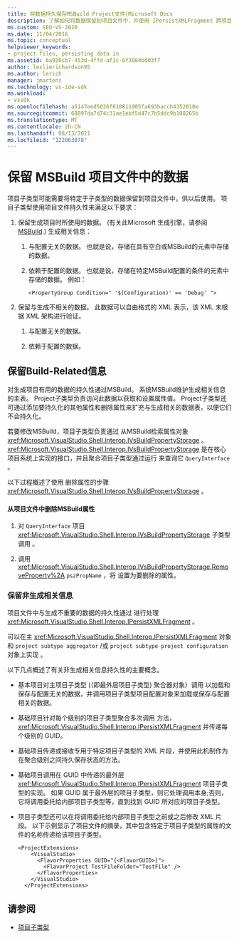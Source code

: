 ```yaml
---
title: 将数据持久保存MSBuild Project文件|Microsoft Docs
description: 了解如何将数据保留到项目文件中，并使用 IPersistXMLFragment 跨项目子类型聚合级别维护项目文件的数据。
ms.custom: SEO-VS-2020
ms.date: 11/04/2016
ms.topic: conceptual
helpviewer_keywords:
- project files, persisting data in
ms.assetid: 6a920cb7-453d-4ffd-af1c-6f3084bd03f7
author: leslierichardson95
ms.author: lerich
manager: jmartens
ms.technology: vs-ide-sdk
ms.workload:
- vssdk
ms.openlocfilehash: a5147eed5026f010811905fa693baccb4352010e
ms.sourcegitcommit: 68897da7d74c31ae1ebf5d47c7b5ddc9b108265b
ms.translationtype: MT
ms.contentlocale: zh-CN
ms.lasthandoff: 08/13/2021
ms.locfileid: "122063078"
---
```

# <a name="persisting-data-in-the-msbuild-project-file"></a>保留 MSBuild 项目文件中的数据
项目子类型可能需要将特定于子类型的数据保留到项目文件中，供以后使用。 项目子类型使用项目文件持久性来满足以下要求：

1. 保留生成项目时所使用的数据。  (有关此Microsoft 生成引擎，请参阅[MSBuild](../../msbuild/msbuild.md).) 生成相关信息：

    1. 与配置无关的数据。 也就是说，存储在具有空白或MSBuild的元素中存储的数据。

    2. 依赖于配置的数据。 也就是说，存储在特定MSBuild配置的条件的元素中存储的数据。 例如：

        ```
        <PropertyGroup Condition=" '$(Configuration)' == 'Debug' ">
        ```

2. 保留与生成不相关的数据。 此数据可以自由格式的 XML 表示，该 XML 未根据 XML 架构进行验证。

    1. 与配置无关的数据。

    2. 依赖于配置的数据。

## <a name="persisting-build-related-information"></a>保留Build-Related信息
 对生成项目有用的数据的持久性通过MSBuild。 系统MSBuild维护生成相关信息的主表。 Project子类型负责访问此数据以获取和设置属性值。 Project子类型还可通过添加要持久化的其他属性和删除属性来扩充与生成相关的数据表，以便它们不会持久化。

 若要修改MSBuild，项目子类型负责通过 从MSBuild检索属性对象 <xref:Microsoft.VisualStudio.Shell.Interop.IVsBuildPropertyStorage> 。 <xref:Microsoft.VisualStudio.Shell.Interop.IVsBuildPropertyStorage> 是在核心项目系统上实现的接口，并且聚合项目子类型通过运行 来查询它 `QueryInterface` 。

 以下过程概述了使用 删除属性的步骤 <xref:Microsoft.VisualStudio.Shell.Interop.IVsBuildPropertyStorage> 。

#### <a name="to-remove-a-property-from-an-msbuild-project-file"></a>从项目文件中删除MSBuild属性

1. 对 `QueryInterface` 项目 <xref:Microsoft.VisualStudio.Shell.Interop.IVsBuildPropertyStorage> 子类型调用 。

2. 调用 <xref:Microsoft.VisualStudio.Shell.Interop.IVsBuildPropertyStorage.RemoveProperty%2A> `pszPropName` ，将 设置为要删除的属性。

### <a name="persisting-non-build-related-information"></a>保留非生成相关信息
 项目文件中与生成不重要的数据的持久性通过 进行处理 <xref:Microsoft.VisualStudio.Shell.Interop.IPersistXMLFragment> 。

 可以在主 <xref:Microsoft.VisualStudio.Shell.Interop.IPersistXMLFragment> 对象和 `project subtype aggregator` /或 `project subtype project configuration` 对象上实现 。

 以下几点概述了有关非生成相关信息持久性的主要概念。

- 基本项目对主项目子类型 (（即最外层项目子类型) 聚合器对象）调用 以加载和保存与配置无关的数据，并调用项目子类型项目配置对象来加载或保存与配置相关的数据。

- 基础项目针对每个级别的项目子类型聚合多次调用 方法， <xref:Microsoft.VisualStudio.Shell.Interop.IPersistXMLFragment> 并传递每个级别的 GUID。

- 基础项目传递或接收专用于特定项目子类型的 XML 片段，并使用此机制作为在聚合级别之间持久保存状态的方法。

- 基础项目调用在 GUID 中传递的最外层 <xref:Microsoft.VisualStudio.Shell.Interop.IPersistXMLFragment> 项目子类型的实现。 如果 GUID 属于最外层的项目子类型，则它处理调用本身;否则，它将调用委托给内部项目子类型等，直到找到 GUID 所对应的项目子类型。

- 项目子类型还可以在将调用委托给内部项目子类型之前或之后修改 XML 片段。 以下示例显示了项目文件的摘录，其中包含特定于项目子类型的属性的文件的名称传递给该项目子类型。

    ```
    <ProjectExtensions>
        <VisualStudio>
          <FlavorProperties GUID="{<FlavorGUID>}">
            <FlavorProject TestFileFolder="TestFile" />
          </FlavorProperties>
        </VisualStudio>
      </ProjectExtensions>
    ```

## <a name="see-also"></a>请参阅
- [项目子类型](../../extensibility/internals/project-subtypes.md)
